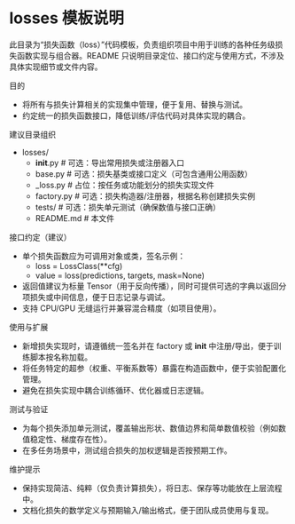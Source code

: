 # losses 模板说明

此目录为“损失函数（loss）”代码模板，负责组织项目中用于训练的各种任务级损失函数实现与组合器。README 只说明目录定位、接口约定与使用方式，不涉及具体实现细节或文件内容。

目的
- 将所有与损失计算相关的实现集中管理，便于复用、替换与测试。
- 约定统一的损失函数接口，降低训练/评估代码对具体实现的耦合。

建议目录组织
- losses/
  - __init__.py          # 可选：导出常用损失或注册器入口
  - base.py              # 可选：损失基类或接口定义（可包含通用公用函数）
  - <task>_loss.py       # 占位：按任务或功能划分的损失实现文件
  - factory.py           # 可选：损失构造器/注册器，根据名称创建损失实例
  - tests/               # 可选：损失单元测试（确保数值与接口正确）
  - README.md            # 本文件

接口约定（建议）
- 单个损失函数应为可调用对象或类，签名示例：
  - loss = LossClass(**cfg)
  - value = loss(predictions, targets, mask=None)
- 返回值建议为标量 Tensor（用于反向传播），同时可提供可选的字典以返回分项损失或中间信息，便于日志记录与调试。
- 支持 CPU/GPU 无缝运行并兼容混合精度（如项目使用）。

使用与扩展
- 新增损失实现时，请遵循统一签名并在 factory 或 __init__ 中注册/导出，便于训练脚本按名称加载。
- 将任务特定的超参（权重、平衡系数等）暴露在构造函数中，便于实验配置化管理。
- 避免在损失实现中耦合训练循环、优化器或日志逻辑。

测试与验证
- 为每个损失添加单元测试，覆盖输出形状、数值边界和简单数值校验（例如数值稳定性、梯度存在性）。
- 在多任务场景中，测试组合损失的加权逻辑是否按预期工作。

维护提示
- 保持实现简洁、纯粹（仅负责计算损失），将日志、保存等功能放在上层流程中。
- 文档化损失的数学定义与预期输入/输出格式，便于团队成员使用与复现。


